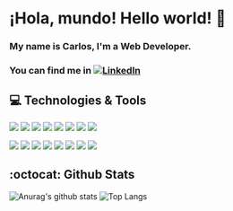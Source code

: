 # ¡Hola, mundo! Hello world! 👋

### My name is Carlos, I'm a Web Developer. 
### You can find me in <!--[![Twitter][1.1]][1] and--> [![LinkedIn][2.1]][2]

## 💻 Technologies & Tools

![](https://img.shields.io/badge/OS-Linux-informational?style=flat&logo=linux&logoColor=white&color=black)
![](https://img.shields.io/badge/VSC-Git-informational?style=flat&logo=git&logoColor=white&color=orange)
![](https://img.shields.io/badge/Editor-VSCode-informational?style=flat&logo=visual-studio&logoColor=white&color=blue)
![](https://img.shields.io/badge/Markup-HTML5-informational?style=flat&logo=html5&logoColor=white&color=orange)
![](https://img.shields.io/badge/Markup-CSS3-informational?style=flat&logo=css3&logoColor=white&color=blue)
![](https://img.shields.io/badge/Code-JavaScript-informational?style=flat&logo=JavaScript&logoColor=white&color=yellow)
![](https://img.shields.io/badge/Code-C-informational?style=flat&logo=C&logoColor=white&color=grey)
![](https://img.shields.io/badge/Code-Java11-informational?style=flat&logo=java&logoColor=white&color=brown)

![](https://img.shields.io/badge/Code-PHP7-informational?style=flat&logo=php&logoColor=white&color=darkviolet)
![](https://img.shields.io/badge/Code-Python3-informational?style=flat&logo=python&logoColor=white&color=darkgreen)
![](https://img.shields.io/badge/Framework-Django3-informational?style=flat&logo=python&logoColor=white&color=darkgreen)
![](https://img.shields.io/badge/Framework-React-informational?style=flat&logo=React&logoColor=white&color=darkblue)
![](https://img.shields.io/badge/DB-MySQL-informational?style=flat&logo=MySQL&logoColor=white&color=blue)
![](https://img.shields.io/badge/DB-MariaDB-informational?style=flat&logo=MariaDB&logoColor=white&color=blue)
![](https://img.shields.io/badge/Sever-Apache-informational?style=flat&logo=apache&logoColor=white&color=darkred)
![](https://img.shields.io/badge/Sever-Tomcat-informational?style=flat&logo=java&logoColor=white&color=yellow)

## :octocat: Github Stats

![Anurag's github stats](https://github-readme-stats.vercel.app/api?username=cesantaniello&show_icons=true)
![Top Langs](https://github-readme-stats.vercel.app/api/top-langs/?username=cesantaniello&&hide=css)
<!--
[1.1]: https://img.icons8.com/cute-clipart/30/000000/twitter.png
[1]: https://twitter.com/cesantaniello
-->
[2.1]: https://img.icons8.com/cute-clipart/30/000000/linkedin.png
[2]: https://www.linkedin.com/in/carlos-e-santaniello/
